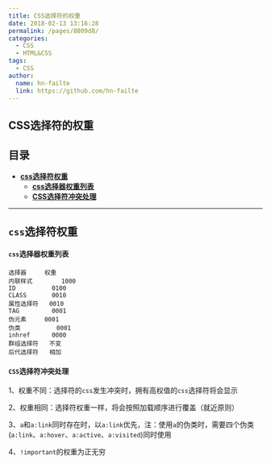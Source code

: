 ```yaml
---
title: CSS选择符的权重
date: 2018-02-13 13:16:28
permalink: /pages/8809d8/
categories:
  - CSS
  - HTML&CSS
tags:
  - CSS
author:
  name: hn-failte
  link: https://github.com/hn-failte
---
```

## CSS选择符的权重 <span id="home">

## 目录

* **[css选择符权重 ](#1)**
 	* **[css选择器权重列表 ](#1.1)**
 	* **[CSS选择符冲突处理 ](#1.2)**

------

## `css`选择符权重 <span id="1">
#### `css`选择器权重列表 <span id="1.1">

	选择器		权重
	内联样式		1000
	ID			0100
	CLASS		0010
	属性选择符	0010
	TAG			0001
	伪元素		0001
	伪类			0001
	inhref		0000
	群组选择符	不变
	后代选择符	相加

#### `CSS`选择符冲突处理 <span id="1.2">

1、权重不同：选择符的`css`发生冲突时，拥有高权值的`css`选择符将会显示

2、权重相同：选择符权重一样，将会按照加载顺序进行覆盖（就近原则）

3、`a`和`a:link`同时存在时，以`a:link`优先，注：使用`a`的伪类时，需要四个伪类(`a:link`、`a:hover`、`a:active`、`a:visited`)同时使用

4、`!important`的权重为正无穷
